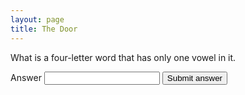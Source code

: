 ```yaml
---
layout: page
title: The Door
---
```

<div id="box">
	<p>What is a four-letter word that has only one vowel in it.</p>
  <form>
    <label for="answer">Answer</label>
    <input type="password" name="answer" />
    <button type="submit">Submit answer</button>
  </form>
</div>
<script>
  const ansArray = ["true","correct","ya","betul","yes","yup","yups","👍"]
  let queryString = window.location.search
  // alert("queryString = \"" + queryString + "\"")
  const ansRegex = /[^\?answer=]/
  if(ansRegex.test(queryString)) {
    let ans = queryString.substr(queryString.indexOf("=") + 1)
    // alert("ans = \"" + ans + "\"")
    if(ansArray.includes(ans.toLowerCase())) {
      let box = document.getElementById('box')
      box.innerHTML = "👀<br /><ol><li><a href='#'>Link 1</a></li><li><a href='#'>Link 1</a></li></ol>"
    }
  }
</script>